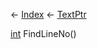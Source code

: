 ← [Index](Api-Index) ← [TextPtr](VRage.Game.ModAPI.Ingame.Utilities.TextPtr)

[int](System.Int32) FindLineNo()